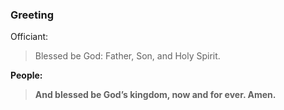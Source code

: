 ### Greeting

Officiant:
> Blessed be God: Father, Son, and Holy Spirit.

**People:**
> **And blessed be God’s kingdom, now and for ever. Amen.**

